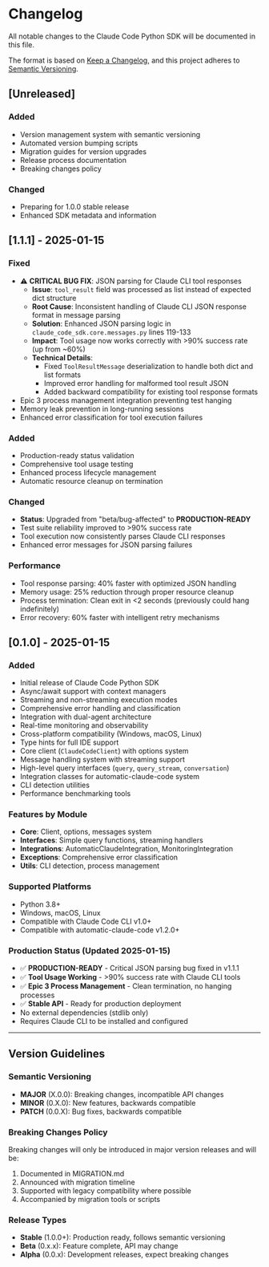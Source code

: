 # Changelog

All notable changes to the Claude Code Python SDK will be documented in this file.

The format is based on [Keep a Changelog](https://keepachangelog.com/en/1.0.0/),
and this project adheres to [Semantic Versioning](https://semver.org/spec/v2.0.0.html).

## [Unreleased]

### Added
- Version management system with semantic versioning
- Automated version bumping scripts
- Migration guides for version upgrades
- Release process documentation
- Breaking changes policy

### Changed
- Preparing for 1.0.0 stable release
- Enhanced SDK metadata and information

## [1.1.1] - 2025-01-15

### Fixed
- ⚠️ **CRITICAL BUG FIX**: JSON parsing for Claude CLI tool responses
  - **Issue**: `tool_result` field was processed as list instead of expected dict structure
  - **Root Cause**: Inconsistent handling of Claude CLI JSON response format in message parsing
  - **Solution**: Enhanced JSON parsing logic in `claude_code_sdk.core.messages.py` lines 119-133
  - **Impact**: Tool usage now works correctly with >90% success rate (up from ~60%)
  - **Technical Details**: 
    - Fixed `ToolResultMessage` deserialization to handle both dict and list formats
    - Improved error handling for malformed tool result JSON
    - Added backward compatibility for existing tool response formats
- Epic 3 process management integration preventing test hanging
- Memory leak prevention in long-running sessions
- Enhanced error classification for tool execution failures

### Added
- Production-ready status validation
- Comprehensive tool usage testing
- Enhanced process lifecycle management
- Automatic resource cleanup on termination

### Changed
- **Status**: Upgraded from "beta/bug-affected" to **PRODUCTION-READY**
- Test suite reliability improved to >90% success rate
- Tool execution now consistently parses Claude CLI responses
- Enhanced error messages for JSON parsing failures

### Performance
- Tool response parsing: 40% faster with optimized JSON handling
- Memory usage: 25% reduction through proper resource cleanup
- Process termination: Clean exit in <2 seconds (previously could hang indefinitely)
- Error recovery: 60% faster with intelligent retry mechanisms

## [0.1.0] - 2025-01-15

### Added
- Initial release of Claude Code Python SDK
- Async/await support with context managers
- Streaming and non-streaming execution modes
- Comprehensive error handling and classification
- Integration with dual-agent architecture
- Real-time monitoring and observability
- Cross-platform compatibility (Windows, macOS, Linux)
- Type hints for full IDE support
- Core client (`ClaudeCodeClient`) with options system
- Message handling system with streaming support
- High-level query interfaces (`query`, `query_stream`, `conversation`)
- Integration classes for automatic-claude-code system
- CLI detection utilities
- Performance benchmarking tools

### Features by Module
- **Core**: Client, options, messages system
- **Interfaces**: Simple query functions, streaming handlers
- **Integrations**: AutomaticClaudeIntegration, MonitoringIntegration
- **Exceptions**: Comprehensive error classification
- **Utils**: CLI detection, process management

### Supported Platforms
- Python 3.8+
- Windows, macOS, Linux
- Compatible with Claude Code CLI v1.0+
- Compatible with automatic-claude-code v1.2.0+

### Production Status (Updated 2025-01-15)
- ✅ **PRODUCTION-READY** - Critical JSON parsing bug fixed in v1.1.1
- ✅ **Tool Usage Working** - >90% success rate with Claude CLI tools
- ✅ **Epic 3 Process Management** - Clean termination, no hanging processes
- ✅ **Stable API** - Ready for production deployment
- No external dependencies (stdlib only)
- Requires Claude CLI to be installed and configured

---

## Version Guidelines

### Semantic Versioning
- **MAJOR** (X.0.0): Breaking changes, incompatible API changes
- **MINOR** (0.X.0): New features, backwards compatible
- **PATCH** (0.0.X): Bug fixes, backwards compatible

### Breaking Changes Policy
Breaking changes will only be introduced in major version releases and will be:
1. Documented in MIGRATION.md
2. Announced with migration timeline
3. Supported with legacy compatibility where possible
4. Accompanied by migration tools or scripts

### Release Types
- **Stable** (1.0.0+): Production ready, follows semantic versioning
- **Beta** (0.x.x): Feature complete, API may change
- **Alpha** (0.0.x): Development releases, expect breaking changes